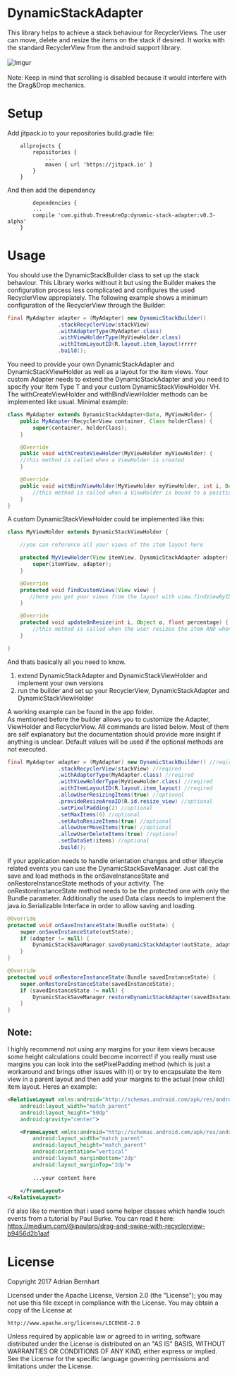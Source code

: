 # DynamicStackAdapter
This library helps to achieve a stack behaviour for RecyclerViews. The user can move, delete and resize the items on the stack if desired. It works with the standard RecyclerView from the android support library.</br></br>
![Imgur](http://i.imgur.com/oAfmXdE.gif)</br></br>
Note: Keep in mind that scrolling is disabled because it would interfere with the Drag&Drop mechanics.

# Setup

Add jitpack.io to your repositories build.gradle file:
```
	allprojects {
		repositories {
			...
			maven { url 'https://jitpack.io' }
		}
	}
```

And then add the dependency
```
		dependencies {
		...
		compile 'com.github.TreesAreOp:dynamic-stack-adapter:v0.3-alpha'
	}
```

# Usage
You should use the DynamicStackBuilder class to set up the stack behaviour. This Library works without it but using the Builder makes the configuration process less complicated and configures the used RecyclerView appropiately. The following example shows a minimum configuration of the RecyclerView through the Builder:
```java
final MyAdapter adapter = (MyAdapter) new DynamicStackBuilder()
                .stackRecyclerView(stackView)
                .withAdapterType(MyAdapter.class)
                .withViewHolderType(MyViewHolder.class)
                .withItemLayoutID(R.layout.item_layout)rrrrr
                .build();
```
You need to provide your own DynamicStackAdapter and DynamicStackViewHolder as well as a layout for the item views. Your custom Adapter
needs to extend the DynamicStackAdapter and you need to specify your Item Type T and your custom DynamicStackViewHolder VH. The withCreateViewHolder and withBindViewHolder methods can be implemented like usual.
Minimal example:
```java
class MyAdapter extends DynamicStackAdapter<Data, MyViewHolder> {
    public MyAdapter(RecyclerView container, Class holderClass) {
        super(container, holderClass);
    }

    @Override
    public void withCreateViewHolder(MyViewHolder myViewHolder) {
	//this method is called when a ViewHolder is created
    }

    @Override
    public void withBindViewHolder(MyViewHolder myViewHolder, int i, Data data) {
    	//this method is called when a ViewHolder is bound to a position
    }
}
```

A custom DynamicStackViewHolder could be implemented like this:
```java
class MyViewHolder extends DynamicStackViewHolder {

    //you can reference all your views of the item layout here

    protected MyViewHolder(View itemView, DynamicStackAdapter adapter) {
        super(itemView, adapter);
    }

    @Override
    protected void findCustomViews(View view) {
       //here you get your views from the layout with view.findViewByID(...)
    }

    @Override
    protected void updateOnResize(int i, Object o, float percentage) {
        //this method is called when the user resizes the item AND when a new item is added
    }

}
```
And thats basically all you need to know. 
1. extend DynamicStackAdapter and DynamicStackViewHolder and implement your own versions
2. run the builder and set up your RecyclerView, DynamicStackAdapter and DynamicStackViewHolder

A working example can be found in the app folder.
</br>
As mentioned before the builder allows you to customize the Adapter, ViewHolder and RecyclerView. All commands are listed below.
Most of them are self explanatory but the documentation should provide more insight if anything is unclear. Default values will be used if the optional methods are not executed.
```java
final MyAdapter adapter = (MyAdapter) new DynamicStackBuilder() //reqired
                .stackRecyclerView(stackView) //reqired
                .withAdapterType(MyAdapter.class) //reqired
                .withViewHolderType(MyViewHolder.class) //reqired
                .withItemLayoutID(R.layout.item_layout) //reqired
                .allowUserResizingItems(true) //optional
                .provideResizeAreaID(R.id.resize_view) //optional
                .setPixelPadding(2) //optional
                .setMaxItems(6) //optional
                .setAutoResizeItems(true) //optional
                .allowUserMoveItems(true) //optional
                .allowUserDeleteItems(true) //optional
                .setDataSet(items) //optional
                .build();
```
If your application needs to handle orientation changes and other lifecycle related events
you can use the DynamicStackSaveManager. Just call the save and load methods in the 
 onSaveInstanceState and onRestoreInstanceState methods of your activity. The onRestoreInstanceState
 method needs to be the protected one with only the Bundle parameter. Additionally the used Data class
 needs to implement the java.io.Serializable Interface in order to allow saving and loading.

```Java 
@Override
protected void onSaveInstanceState(Bundle outState) {
    super.onSaveInstanceState(outState);
    if (adapter != null) {
        DynamicStackSaveManager.saveDynamicStackAdapter(outState, adapter);
    }
}

@Override
protected void onRestoreInstanceState(Bundle savedInstanceState) {
    super.onRestoreInstanceState(savedInstanceState);
    if (savedInstanceState != null) {
        DynamicStackSaveManager.restoreDynamicStackAdapter(savedInstanceState, adapter);
    }
}
```

## Note:
I highly recommend not using any margins for your item views because some height calculations could become incorrect! 
if you really must use margins you can look into the setPixelPadding method (which is just a workaround and brings other issues
with it) or try to encapsulate the item view in a parent layout and then add your margins to the actual (now child) item layout. Heres an example:
```xml
<RelativeLayout xmlns:android="http://schemas.android.com/apk/res/android"
    android:layout_width="match_parent"
    android:layout_height="50dp"  
    android:gravity="center">

    <FrameLayout xmlns:android="http://schemas.android.com/apk/res/android"
        android:layout_width="match_parent"
        android:layout_height="match_parent"
        android:orientation="vertical"
        android:layout_marginBottom="2dp"
        android:layout_marginTop="2dp">
        
        ...your content here
        
    </FrameLayout>
</RelativeLayout>
```
I'd also like to mention that i used some helper classes which handle touch events from a tutorial by Paul Burke. 
You can read it here: https://medium.com/@ipaulpro/drag-and-swipe-with-recyclerview-b9456d2b1aaf

# License

Copyright 2017 Adrian Bernhart

Licensed under the Apache License, Version 2.0 (the "License");
you may not use this file except in compliance with the License.
You may obtain a copy of the License at

    http://www.apache.org/licenses/LICENSE-2.0

Unless required by applicable law or agreed to in writing, software
distributed under the License is distributed on an "AS IS" BASIS,
WITHOUT WARRANTIES OR CONDITIONS OF ANY KIND, either express or implied.
See the License for the specific language governing permissions and
limitations under the License.
